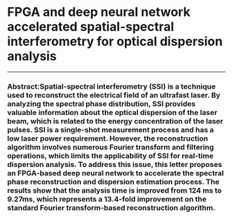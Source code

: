 # FPGA and deep neural network accelerated spatial-spectral interferometry for optical dispersion analysis  
--- 
### Abstract:Spatial-spectral interferometry (SSI) is a technique used to reconstruct the electrical field of an ultrafast laser. By analyzing the spectral phase distribution, SSI provides valuable information about the optical dispersion of the laser beam, which is related to the energy concentration of the laser pulses. SSI is a single-shot measurement process and has a low laser power requirement. However, the reconstruction algorithm involves numerous Fourier transform and filtering operations, which limits the applicability of SSI for real-time dispersion analysis. To address this issue, this letter proposes an FPGA-based deep neural network to accelerate the spectral phase reconstruction and dispersion estimation process. The results show that the analysis time is improved from 124 ms to 9.27ms, which represents a 13.4-fold improvement on the standard Fourier transform-based reconstruction algorithm.   

